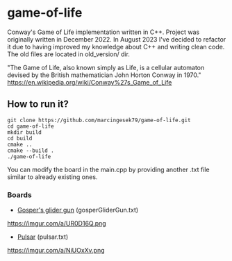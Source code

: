# game-of-life

Conway's Game of Life implementation written in C++. Project was originally written in December 2022.
In August 2023 I've decided to refactor it due to having improved my knowledge about C++ and writing clean code.
The old files are located in old_version/ dir.

"The Game of Life, also known simply as Life, is a cellular automaton devised by the British mathematician John Horton Conway in 1970."
https://en.wikipedia.org/wiki/Conway%27s_Game_of_Life

## How to run it?

```
git clone https://github.com/marcingesek79/game-of-life.git
cd game-of-life
mkdir build
cd build
cmake ..
cmake --build .
./game-of-life
```

You can modify the board in the main.cpp by providing another .txt file similar to already existing ones.

### Boards
- [Gosper's glider gun](https://en.wikipedia.org/wiki/Gun_(cellular_automaton)) (gosperGliderGun.txt)

https://imgur.com/a/UR0D16Q.png

- [Pulsar](https://en.wikipedia.org/wiki/Conway%27s_Game_of_Life#/media/File:Game_of_life_pulsar.gif) (pulsar.txt)

https://imgur.com/a/NiUOxXv.png
